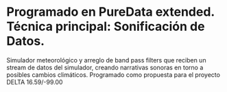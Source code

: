 # Programado en PureData extended. Técnica principal: Sonificación de Datos.
Simulador meteorológico y arreglo de band pass filters que reciben un stream de datos del simulador, creando narrativas sonoras en torno a posibles cambios climáticos.
Programado como propuesta para el proyecto DELTA 16.59/-99.00
